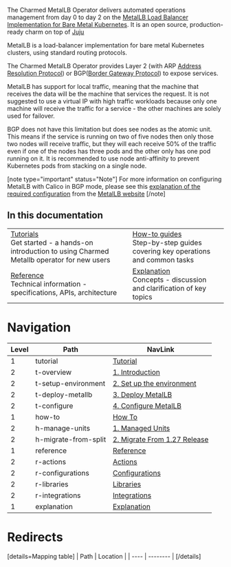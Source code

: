 The Charmed MetalLB Operator delivers automated operations management from day 0 to day 2
on the [MetalLB Load Balancer Implementation for Bare Metal Kubernetes](https://metallb.universe.tf/).
It is an open source, production-ready charm on top of [Juju](https://juju.is/)

MetalLB is a load-balancer implementation for bare metal Kubernetes clusters, using standard routing protocols.

The Charmed MetalLB Operator provides Layer 2 (with ARP [Address Resolution Protocol](https://en.wikipedia.org/wiki/Address_Resolution_Protocol)) or BGP([Border Gateway Protocol](https://en.wikipedia.org/wiki/Border_Gateway_Protocol)) to expose services.

MetalLB has support for local traffic, meaning that the machine that receives the data will be the machine that services the request. It is not suggested to use a virtual IP with high traffic workloads because only one machine will receive the traffic for a service - the other machines are solely used for failover.

BGP does not have this limitation but does see nodes as the atomic unit. This means if the service is running on two of five nodes then only those two nodes will receive traffic, but they will each receive 50% of the traffic even if one of the nodes has three pods and the other only has one pod running on it. It is recommended to use node anti-affinity to prevent Kubernetes pods from stacking on a single node.

[note type="important" status="Note"]
For more information on configuring MetalLB with Calico in BGP mode, please see this [explanation of the required configuration](https://metallb.universe.tf/configuration/calico/) from the [MetalLB website](https://metallb.universe.tf/)
[/note]


## In this documentation

|  |  |
|--|--|
| [Tutorials](/t/charmed-metallb-tutorial-overview/11359?channel=1.28/stable)</br>  Get started - a hands-on introduction to using Charmed Metallb operator for new users </br> |  [How-to guides](/t/charmed-metallb-how-to-managed-units/11363?channel=1.28/stable) </br> Step-by-step guides covering key operations and common tasks |
| [Reference](https://charmhub.io/metallb/actions?channel=1.28/stable) </br> Technical information - specifications, APIs, architecture | [Explanation](/t/charmed-metallb-explanation/####?channel=1.28/stable) </br> Concepts - discussion and clarification of key topics  |


# Navigation

| Level | Path                 | NavLink                                                                                         |
|-------|----------------------|-------------------------------------------------------------------------------------------------|
| 1     | tutorial             | [Tutorial]()                                                                                    |
| 2     | t-overview           | [1. Introduction](/t/charmed-metallb-tutorial-overview/11359)                                   |
| 2     | t-setup-environment  | [2. Set up the environment](/t/charmed-metallb-tutorial-setup-environment/11360)                |
| 2     | t-deploy-metallb     | [3. Deploy MetalLB](/t/charmed-metallb-tutorial-deploy-metallb/11361)                           |
| 2     | t-configure          | [4. Configure MetalLB](/t/charmed-metallb-tutorial-configure/11362)                             |
| 1     | how-to               | [How To]()                                                                                      |
| 2     | h-manage-units       | [1. Managed Units](/t/charmed-metallb-how-to-managed-units/11363)                               |
| 2     | h-migrate-from-split | [2. Migrate From 1.27 Release](/t/charmed-metallb-how-to-migrate-from-1-27-stable-charms/11423) |
| 1     | reference            | [Reference]()                                                                                   |
| 2     | r-actions            | [Actions](https://charmhub.io/metallb/actions)                                                  |
| 2     | r-configurations     | [Configurations](https://charmhub.io/metallb/configure)                                         |
| 2     | r-libraries          | [Libraries](https://charmhub.io/metallb/libraries)                                              |
| 2     | r-integrations       | [Integrations](https://charmhub.io/metallb/integrations)                                        |
| 1     | explanation          | [Explanation]()                                                                                 |

# Redirects

[details=Mapping table]
| Path | Location |
| ---- | -------- |
[/details]
